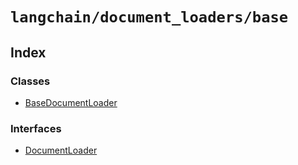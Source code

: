 `langchain/document_loaders/base`
=================================

Index[​](#index "Direct link to Index")
---------------------------------------

### Classes[​](#classes "Direct link to Classes")

*   [BaseDocumentLoader](/docs/api/document_loaders_base/classes/BaseDocumentLoader)

### Interfaces[​](#interfaces "Direct link to Interfaces")

*   [DocumentLoader](/docs/api/document_loaders_base/interfaces/DocumentLoader)